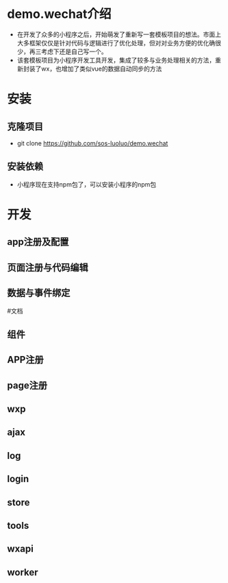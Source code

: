 # demo.wechat介绍
- 在开发了众多的小程序之后，开始萌发了重新写一套模板项目的想法。市面上大多框架仅仅是针对代码与逻辑进行了优化处理，但对对业务方便的优化确很少，再三考虑下还是自己写一个。
- 该套模板项目为小程序开发工具开发，集成了较多与业务处理相关的方法，重新封装了wx，也增加了类似vue的数据自动同步的方法
# 安装
## 克隆项目
- git clone https://github.com/sos-luoluo/demo.wechat
## 安装依赖
- 小程序现在支持npm包了，可以安装小程序的npm包
# 开发
## app注册及配置
## 页面注册与代码编辑
## 数据与事件绑定
#文档
## 组件
## APP注册
## page注册
## wxp
## ajax
## log
## login
## store
## tools
## wxapi
## worker
